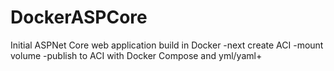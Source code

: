 # DockerASPCore
Initial ASPNet Core web application build in Docker
-next create ACI
-mount volume
-publish to ACI with Docker Compose and yml/yaml+

